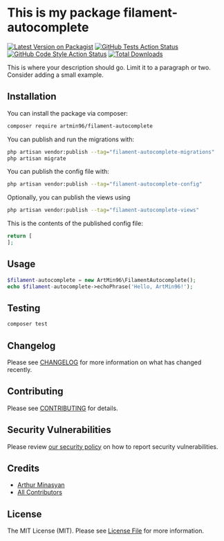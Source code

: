 # This is my package filament-autocomplete

[![Latest Version on Packagist](https://img.shields.io/packagist/v/artmin96/filament-autocomplete.svg?style=flat-square)](https://packagist.org/packages/artmin96/filament-autocomplete)
[![GitHub Tests Action Status](https://img.shields.io/github/workflow/status/artmin96/filament-autocomplete/run-tests?label=tests)](https://github.com/artmin96/filament-autocomplete/actions?query=workflow%3Arun-tests+branch%3Amain)
[![GitHub Code Style Action Status](https://img.shields.io/github/workflow/status/artmin96/filament-autocomplete/Check%20&%20fix%20styling?label=code%20style)](https://github.com/artmin96/filament-autocomplete/actions?query=workflow%3A"Check+%26+fix+styling"+branch%3Amain)
[![Total Downloads](https://img.shields.io/packagist/dt/artmin96/filament-autocomplete.svg?style=flat-square)](https://packagist.org/packages/artmin96/filament-autocomplete)



This is where your description should go. Limit it to a paragraph or two. Consider adding a small example.

## Installation

You can install the package via composer:

```bash
composer require artmin96/filament-autocomplete
```

You can publish and run the migrations with:

```bash
php artisan vendor:publish --tag="filament-autocomplete-migrations"
php artisan migrate
```

You can publish the config file with:

```bash
php artisan vendor:publish --tag="filament-autocomplete-config"
```

Optionally, you can publish the views using

```bash
php artisan vendor:publish --tag="filament-autocomplete-views"
```

This is the contents of the published config file:

```php
return [
];
```

## Usage

```php
$filament-autocomplete = new ArtMin96\FilamentAutocomplete();
echo $filament-autocomplete->echoPhrase('Hello, ArtMin96!');
```

## Testing

```bash
composer test
```

## Changelog

Please see [CHANGELOG](CHANGELOG.md) for more information on what has changed recently.

## Contributing

Please see [CONTRIBUTING](.github/CONTRIBUTING.md) for details.

## Security Vulnerabilities

Please review [our security policy](../../security/policy) on how to report security vulnerabilities.

## Credits

- [Arthur Minasyan](https://github.com/ArtMin96)
- [All Contributors](../../contributors)

## License

The MIT License (MIT). Please see [License File](LICENSE.md) for more information.
